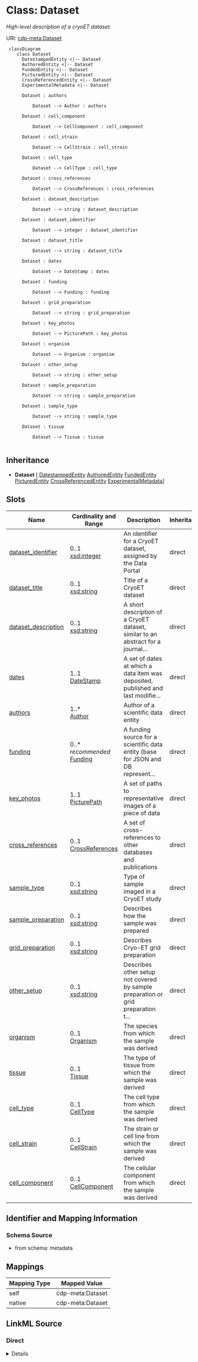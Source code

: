 # Class: Dataset


_High-level description of a cryoET dataset._





URI: [cdp-meta:Dataset](metadataDataset)




```mermaid
 classDiagram
    class Dataset
      DatestampedEntity <|-- Dataset
      AuthoredEntity <|-- Dataset
      FundedEntity <|-- Dataset
      PicturedEntity <|-- Dataset
      CrossReferencedEntity <|-- Dataset
      ExperimentalMetadata <|-- Dataset

      Dataset : authors

          Dataset --> Author : authors

      Dataset : cell_component

          Dataset --> CellComponent : cell_component

      Dataset : cell_strain

          Dataset --> CellStrain : cell_strain

      Dataset : cell_type

          Dataset --> CellType : cell_type

      Dataset : cross_references

          Dataset --> CrossReferences : cross_references

      Dataset : dataset_description

          Dataset --> string : dataset_description

      Dataset : dataset_identifier

          Dataset --> integer : dataset_identifier

      Dataset : dataset_title

          Dataset --> string : dataset_title

      Dataset : dates

          Dataset --> DateStamp : dates

      Dataset : funding

          Dataset --> Funding : funding

      Dataset : grid_preparation

          Dataset --> string : grid_preparation

      Dataset : key_photos

          Dataset --> PicturePath : key_photos

      Dataset : organism

          Dataset --> Organism : organism

      Dataset : other_setup

          Dataset --> string : other_setup

      Dataset : sample_preparation

          Dataset --> string : sample_preparation

      Dataset : sample_type

          Dataset --> string : sample_type

      Dataset : tissue

          Dataset --> Tissue : tissue


```





## Inheritance
* **Dataset** [ [DatestampedEntity](DatestampedEntity.md) [AuthoredEntity](AuthoredEntity.md) [FundedEntity](FundedEntity.md) [PicturedEntity](PicturedEntity.md) [CrossReferencedEntity](CrossReferencedEntity.md) [ExperimentalMetadata](ExperimentalMetadata.md)]



## Slots

| Name | Cardinality and Range | Description | Inheritance |
| ---  | --- | --- | --- |
| [dataset_identifier](dataset_identifier.md) | 0..1 <br/> [xsd:integer](http://www.w3.org/2001/XMLSchema#integer) | An identifier for a CryoET dataset, assigned by the Data Portal | direct |
| [dataset_title](dataset_title.md) | 0..1 <br/> [xsd:string](http://www.w3.org/2001/XMLSchema#string) | Title of a CryoET dataset | direct |
| [dataset_description](dataset_description.md) | 0..1 <br/> [xsd:string](http://www.w3.org/2001/XMLSchema#string) | A short description of a CryoET dataset, similar to an abstract for a journal... | direct |
| [dates](dates.md) | 1..1 <br/> [DateStamp](DateStamp.md) | A set of dates at which a data item was deposited, published and last modifie... | direct |
| [authors](authors.md) | 1..* <br/> [Author](Author.md) | Author of a scientific data entity | direct |
| [funding](funding.md) | 0..* _recommended_ <br/> [Funding](Funding.md) | A funding source for a scientific data entity (base for JSON and DB represent... | direct |
| [key_photos](key_photos.md) | 1..1 <br/> [PicturePath](PicturePath.md) | A set of paths to representative images of a piece of data | direct |
| [cross_references](cross_references.md) | 0..1 <br/> [CrossReferences](CrossReferences.md) | A set of cross-references to other databases and publications | direct |
| [sample_type](sample_type.md) | 0..1 <br/> [xsd:string](http://www.w3.org/2001/XMLSchema#string) | Type of sample imaged in a CryoET study | direct |
| [sample_preparation](sample_preparation.md) | 0..1 <br/> [xsd:string](http://www.w3.org/2001/XMLSchema#string) | Describes how the sample was prepared | direct |
| [grid_preparation](grid_preparation.md) | 0..1 <br/> [xsd:string](http://www.w3.org/2001/XMLSchema#string) | Describes Cryo-ET grid preparation | direct |
| [other_setup](other_setup.md) | 0..1 <br/> [xsd:string](http://www.w3.org/2001/XMLSchema#string) | Describes other setup not covered by sample preparation or grid preparation t... | direct |
| [organism](organism.md) | 0..1 <br/> [Organism](Organism.md) | The species from which the sample was derived | direct |
| [tissue](tissue.md) | 0..1 <br/> [Tissue](Tissue.md) | The type of tissue from which the sample was derived | direct |
| [cell_type](cell_type.md) | 0..1 <br/> [CellType](CellType.md) | The cell type from which the sample was derived | direct |
| [cell_strain](cell_strain.md) | 0..1 <br/> [CellStrain](CellStrain.md) | The strain or cell line from which the sample was derived | direct |
| [cell_component](cell_component.md) | 0..1 <br/> [CellComponent](CellComponent.md) | The cellular component from which the sample was derived | direct |









## Identifier and Mapping Information







### Schema Source


* from schema: metadata





## Mappings

| Mapping Type | Mapped Value |
| ---  | ---  |
| self | cdp-meta:Dataset |
| native | cdp-meta:Dataset |





## LinkML Source

<!-- TODO: investigate https://stackoverflow.com/questions/37606292/how-to-create-tabbed-code-blocks-in-mkdocs-or-sphinx -->

### Direct

<details>
```yaml
name: Dataset
description: High-level description of a cryoET dataset.
from_schema: metadata
mixins:
- DatestampedEntity
- AuthoredEntity
- FundedEntity
- PicturedEntity
- CrossReferencedEntity
- ExperimentalMetadata
attributes:
  dataset_identifier:
    name: dataset_identifier
    description: An identifier for a CryoET dataset, assigned by the Data Portal.
      Used to identify the dataset as the directory  name in data tree.
    from_schema: metadata
    exact_mappings:
    - cdp-common:dataset_identifier
    rank: 1000
    alias: dataset_identifier
    owner: Dataset
    domain_of:
    - Dataset
    range: integer
    inlined: true
    inlined_as_list: true
  dataset_title:
    name: dataset_title
    description: Title of a CryoET dataset.
    from_schema: metadata
    exact_mappings:
    - cdp-common:dataset_title
    rank: 1000
    alias: dataset_title
    owner: Dataset
    domain_of:
    - Dataset
    range: string
    inlined: true
    inlined_as_list: true
  dataset_description:
    name: dataset_description
    description: A short description of a CryoET dataset, similar to an abstract for
      a journal article or dataset.
    from_schema: metadata
    exact_mappings:
    - cdp-common:dataset_description
    rank: 1000
    alias: dataset_description
    owner: Dataset
    domain_of:
    - Dataset
    range: string
    inlined: true
    inlined_as_list: true
  dates:
    name: dates
    description: A set of dates at which a data item was deposited, published and
      last modified.
    from_schema: metadata
    alias: dates
    owner: Dataset
    domain_of:
    - DatestampedEntity
    - Dataset
    - Annotation
    range: DateStamp
    required: true
    inlined: true
    inlined_as_list: true
  authors:
    name: authors
    description: Author of a scientific data entity.
    from_schema: metadata
    multivalued: true
    list_elements_ordered: true
    alias: authors
    owner: Dataset
    domain_of:
    - AuthoredEntity
    - AnnotatoredEntity
    - Dataset
    - Tomogram
    - Annotation
    range: Author
    required: true
    inlined: true
    inlined_as_list: true
  funding:
    name: funding
    description: A funding source for a scientific data entity (base for JSON and
      DB representation).
    from_schema: metadata
    multivalued: true
    list_elements_ordered: true
    alias: funding
    owner: Dataset
    domain_of:
    - FundedEntity
    - Dataset
    range: Funding
    recommended: true
    inlined: true
    inlined_as_list: true
  key_photos:
    name: key_photos
    description: A set of paths to representative images of a piece of data.
    from_schema: metadata
    alias: key_photos
    owner: Dataset
    domain_of:
    - PicturedEntity
    - Dataset
    - Tomogram
    range: PicturePath
    required: true
    inlined: true
    inlined_as_list: true
  cross_references:
    name: cross_references
    description: A set of cross-references to other databases and publications.
    from_schema: metadata
    alias: cross_references
    owner: Dataset
    domain_of:
    - CrossReferencedEntity
    - Dataset
    range: CrossReferences
    inlined: true
    inlined_as_list: true
  sample_type:
    name: sample_type
    description: Type of sample imaged in a CryoET study.
    from_schema: metadata
    exact_mappings:
    - cdp-common:preparation_sample_type
    alias: sample_type
    owner: Dataset
    domain_of:
    - ExperimentalMetadata
    - Dataset
    range: string
    inlined: true
    inlined_as_list: true
  sample_preparation:
    name: sample_preparation
    description: Describes how the sample was prepared.
    from_schema: metadata
    exact_mappings:
    - cdp-common:sample_preparation
    alias: sample_preparation
    owner: Dataset
    domain_of:
    - ExperimentalMetadata
    - Dataset
    range: string
    inlined: true
    inlined_as_list: true
  grid_preparation:
    name: grid_preparation
    description: Describes Cryo-ET grid preparation.
    from_schema: metadata
    exact_mappings:
    - cdp-common:grid_preparation
    alias: grid_preparation
    owner: Dataset
    domain_of:
    - ExperimentalMetadata
    - Dataset
    range: string
    inlined: true
    inlined_as_list: true
  other_setup:
    name: other_setup
    description: Describes other setup not covered by sample preparation or grid preparation
      that may make this dataset unique in   the same publication.
    from_schema: metadata
    exact_mappings:
    - cdp-common:preparation_other_setup
    alias: other_setup
    owner: Dataset
    domain_of:
    - ExperimentalMetadata
    - Dataset
    range: string
    inlined: true
    inlined_as_list: true
  organism:
    name: organism
    description: The species from which the sample was derived.
    from_schema: metadata
    alias: organism
    owner: Dataset
    domain_of:
    - ExperimentalMetadata
    - Dataset
    range: Organism
    inlined: true
    inlined_as_list: true
  tissue:
    name: tissue
    description: The type of tissue from which the sample was derived.
    from_schema: metadata
    alias: tissue
    owner: Dataset
    domain_of:
    - ExperimentalMetadata
    - Dataset
    range: Tissue
    inlined: true
    inlined_as_list: true
  cell_type:
    name: cell_type
    description: The cell type from which the sample was derived.
    from_schema: metadata
    alias: cell_type
    owner: Dataset
    domain_of:
    - ExperimentalMetadata
    - Dataset
    range: CellType
    inlined: true
    inlined_as_list: true
  cell_strain:
    name: cell_strain
    description: The strain or cell line from which the sample was derived.
    from_schema: metadata
    alias: cell_strain
    owner: Dataset
    domain_of:
    - ExperimentalMetadata
    - Dataset
    range: CellStrain
    inlined: true
    inlined_as_list: true
  cell_component:
    name: cell_component
    description: The cellular component from which the sample was derived.
    from_schema: metadata
    alias: cell_component
    owner: Dataset
    domain_of:
    - ExperimentalMetadata
    - Dataset
    range: CellComponent
    inlined: true
    inlined_as_list: true

```
</details>

### Induced

<details>
```yaml
name: Dataset
description: High-level description of a cryoET dataset.
from_schema: metadata
mixins:
- DatestampedEntity
- AuthoredEntity
- FundedEntity
- PicturedEntity
- CrossReferencedEntity
- ExperimentalMetadata
attributes:
  dataset_identifier:
    name: dataset_identifier
    description: An identifier for a CryoET dataset, assigned by the Data Portal.
      Used to identify the dataset as the directory  name in data tree.
    from_schema: metadata
    exact_mappings:
    - cdp-common:dataset_identifier
    rank: 1000
    alias: dataset_identifier
    owner: Dataset
    domain_of:
    - Dataset
    range: integer
    inlined: true
    inlined_as_list: true
  dataset_title:
    name: dataset_title
    description: Title of a CryoET dataset.
    from_schema: metadata
    exact_mappings:
    - cdp-common:dataset_title
    rank: 1000
    alias: dataset_title
    owner: Dataset
    domain_of:
    - Dataset
    range: string
    inlined: true
    inlined_as_list: true
  dataset_description:
    name: dataset_description
    description: A short description of a CryoET dataset, similar to an abstract for
      a journal article or dataset.
    from_schema: metadata
    exact_mappings:
    - cdp-common:dataset_description
    rank: 1000
    alias: dataset_description
    owner: Dataset
    domain_of:
    - Dataset
    range: string
    inlined: true
    inlined_as_list: true
  dates:
    name: dates
    description: A set of dates at which a data item was deposited, published and
      last modified.
    from_schema: metadata
    alias: dates
    owner: Dataset
    domain_of:
    - DatestampedEntity
    - Dataset
    - Annotation
    range: DateStamp
    required: true
    inlined: true
    inlined_as_list: true
  authors:
    name: authors
    description: Author of a scientific data entity.
    from_schema: metadata
    multivalued: true
    list_elements_ordered: true
    alias: authors
    owner: Dataset
    domain_of:
    - AuthoredEntity
    - AnnotatoredEntity
    - Dataset
    - Tomogram
    - Annotation
    range: Author
    required: true
    inlined: true
    inlined_as_list: true
  funding:
    name: funding
    description: A funding source for a scientific data entity (base for JSON and
      DB representation).
    from_schema: metadata
    multivalued: true
    list_elements_ordered: true
    alias: funding
    owner: Dataset
    domain_of:
    - FundedEntity
    - Dataset
    range: Funding
    recommended: true
    inlined: true
    inlined_as_list: true
  key_photos:
    name: key_photos
    description: A set of paths to representative images of a piece of data.
    from_schema: metadata
    alias: key_photos
    owner: Dataset
    domain_of:
    - PicturedEntity
    - Dataset
    - Tomogram
    range: PicturePath
    required: true
    inlined: true
    inlined_as_list: true
  cross_references:
    name: cross_references
    description: A set of cross-references to other databases and publications.
    from_schema: metadata
    alias: cross_references
    owner: Dataset
    domain_of:
    - CrossReferencedEntity
    - Dataset
    range: CrossReferences
    inlined: true
    inlined_as_list: true
  sample_type:
    name: sample_type
    description: Type of sample imaged in a CryoET study.
    from_schema: metadata
    exact_mappings:
    - cdp-common:preparation_sample_type
    alias: sample_type
    owner: Dataset
    domain_of:
    - ExperimentalMetadata
    - Dataset
    range: string
    inlined: true
    inlined_as_list: true
  sample_preparation:
    name: sample_preparation
    description: Describes how the sample was prepared.
    from_schema: metadata
    exact_mappings:
    - cdp-common:sample_preparation
    alias: sample_preparation
    owner: Dataset
    domain_of:
    - ExperimentalMetadata
    - Dataset
    range: string
    inlined: true
    inlined_as_list: true
  grid_preparation:
    name: grid_preparation
    description: Describes Cryo-ET grid preparation.
    from_schema: metadata
    exact_mappings:
    - cdp-common:grid_preparation
    alias: grid_preparation
    owner: Dataset
    domain_of:
    - ExperimentalMetadata
    - Dataset
    range: string
    inlined: true
    inlined_as_list: true
  other_setup:
    name: other_setup
    description: Describes other setup not covered by sample preparation or grid preparation
      that may make this dataset unique in   the same publication.
    from_schema: metadata
    exact_mappings:
    - cdp-common:preparation_other_setup
    alias: other_setup
    owner: Dataset
    domain_of:
    - ExperimentalMetadata
    - Dataset
    range: string
    inlined: true
    inlined_as_list: true
  organism:
    name: organism
    description: The species from which the sample was derived.
    from_schema: metadata
    alias: organism
    owner: Dataset
    domain_of:
    - ExperimentalMetadata
    - Dataset
    range: Organism
    inlined: true
    inlined_as_list: true
  tissue:
    name: tissue
    description: The type of tissue from which the sample was derived.
    from_schema: metadata
    alias: tissue
    owner: Dataset
    domain_of:
    - ExperimentalMetadata
    - Dataset
    range: Tissue
    inlined: true
    inlined_as_list: true
  cell_type:
    name: cell_type
    description: The cell type from which the sample was derived.
    from_schema: metadata
    alias: cell_type
    owner: Dataset
    domain_of:
    - ExperimentalMetadata
    - Dataset
    range: CellType
    inlined: true
    inlined_as_list: true
  cell_strain:
    name: cell_strain
    description: The strain or cell line from which the sample was derived.
    from_schema: metadata
    alias: cell_strain
    owner: Dataset
    domain_of:
    - ExperimentalMetadata
    - Dataset
    range: CellStrain
    inlined: true
    inlined_as_list: true
  cell_component:
    name: cell_component
    description: The cellular component from which the sample was derived.
    from_schema: metadata
    alias: cell_component
    owner: Dataset
    domain_of:
    - ExperimentalMetadata
    - Dataset
    range: CellComponent
    inlined: true
    inlined_as_list: true

```
</details>
